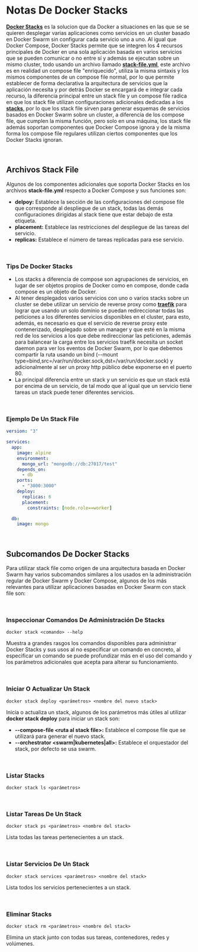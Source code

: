 # Notas De Docker Stacks

[**Docker Stacks**](https://docs.docker.com/engine/reference/commandline/stack/) es la solucion que da Docker a situaciones en las que se se quieren desplegar varias aplicaciones como servicios en un cluster basado en Docker Swarm sin configurar cada servicio uno a uno. Al igual que Docker Compose, Docker Stacks permite que se integren los 4 recursos principales de Docker en una sola aplicación basada en varios servicios que se pueden comunicar o no entre sí y además se ejecutan sobre un mismo cluster, todo usando un archivo llamado [**stack-file.yml**](https://docs.docker.com/compose/compose-file/), este archivo es en realidad un compose file "enriquecido", utiliza la misma sintaxis y los mismos componentes de un compose file normal, por lo que permite establecer de forma declarativa la arquitectura de servicios que la aplicación necesita y por detrás Docker se encargará de e integrar cada recurso, la diferencia principal entre un stack file y un compose file radica en que los stack file utilizan configuraciones adicionales dedicadas a los [**stacks**](https://docs.docker.com/compose/compose-file/compose-file-v3/#deploy), por lo que los stack file sirven para generar esquemas de servicios basados en Docker Swarm sobre un cluster, a diferencia de los compose file, que cumplen la misma función, pero solo en una máquina, los stack file además soportan componentes que Docker Compose ignora y de la misma forma los compose file regulares utilizan ciertos componentes que los Docker Stacks ignoran.

<br>

## Archivos Stack File

Algunos de los componentes adicionales que soporta Docker Stacks en los archivos **stack-file.yml** respecto a Docker Compose y sus funciones son:

- **delpoy:** Establece la sección de las configuraciones del compose file que corresponde al despliegue de un stack, todas las demás configuraciones dirigidas al stack tiene que estar debajo de esta etiqueta.
- **placement:** Establece las restricciones del despliegue de las tareas del servicio.
- **replicas:** Establece el número de tareas replicadas para ese servicio.

<br>

### Tips De Docker Stacks

- Los stacks a diferencia de compose son agrupaciones de servicios, en lugar de ser objetos propios de Docker como en compose, donde cada compose es un objeto de Docker.
- Al tener desplegados varios servicios con uno o varios stacks sobre un cluster se debe utilizar un servicio de reverse proxy como [**traefik**](https://traefik.io/) para lograr que usando un solo dominio se puedan redireccionar todas las peticiones a los diferentes servicios disponibles en el cluster, para esto, además, es necesario es que el servicio de reverse proxy este contenerizado, desplegado sobre un manager y que esté en la misma red de los servicios a los que debe redireccionar las peticiones, además para balancear la carga entre los servicios traefik necesita un socket daemon para ver los eventos de Docker Swarm, por lo que debemos compartir la ruta usando un bind (--mount type=bind,src=/var/run/docker.sock,dst=/var/run/docker.sock) y adicionalmente al ser un proxy http público debe exponerse en el puerto 80.
- La principal diferencia entre un stack y un servicio es que un stack está por encima de un servicio, de tal modo que al igual que un servicio tiene tareas un stack puede tener diferentes servicios.

<br>

### Ejemplo De Un Stack File

```yml
version: "3"

services:
  app:
    image: alpine
    environment:
      mongo_url: "mongodb://db:27017/test"
    depends_on:
      - db
    ports:
      - "3000:3000"
    deploy:
      replicas: 6
      placement:
        constraints: [node.role==worker]

  db:
    image: mongo
```

<br>

## Subcomandos De Docker Stacks

Para utilizar stack file como origen de una arquitectura basada en Docker Swarm hay varios subcomandos similares a los usados en la administración regular de Docker Swarm y Docker Compose, algunos de los más relevantes para utilizar aplicaciones basadas en Docker Swarm con stack file son:

<br>

### Inspeccionar Comandos De Administración De Stacks

```unknown
docker stack <comando> --help
```

Muestra a grandes rasgos los comandos disponibles para administrar Docker Stacks y sus usos al no especificar un comando en concreto, al especificar un comando se puede profundizar más en el uso del comando y los parámetros adicionales que acepta para alterar su funcionamiento.

<br>

### Iniciar O Actualizar Un Stack

```unknown
docker stack deploy <parámetros> <nombre del nuevo stack>
```

Inicia o actualiza un stack, algunos de los parámetros más útiles al utilizar **docker stack deploy** para iniciar un stack son:

- **--compose-file &lt;ruta al stack file&gt;:** Establece el compose file que se utilizará para generar el nuevo stack.
- **--orchestrator &lt;swarm|kubernetes|all&gt;:** Establece el orquestador del stack, por defecto se usa swarm.

<br>

### Listar Stacks

```unknown
docker stack ls <parámetros>
```

<br>

### Listar Tareas De Un Stack

```unknown
docker stack ps <parámetros> <nombre del stack>
```

Lista todas las tareas pertenecientes a un stack.

<br>

### Listar Servicios De Un Stack

```unknown
docker stack services <parámetros> <nombre del stack>
```

Lista todos los servicios pertenecientes a un stack.

<br>

### Eliminar Stacks

```unknown
docker stack rm <parámetros> <nombre del stack>
```

Elimina un stack junto con todas sus tareas, contenedores, redes y volúmenes.

<br>
